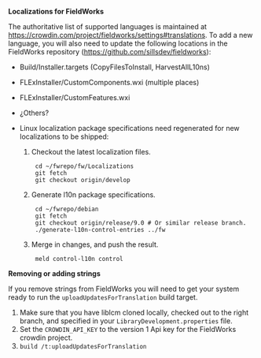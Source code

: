 **Localizations for FieldWorks**

The authoritative list of supported languages is maintained at https://crowdin.com/project/fieldworks/settings#translations. To add a new language, you will also need to update the following locations in the FieldWorks repository (https://github.com/sillsdev/fieldworks):
- Build/Installer.targets (CopyFilesToInstall, HarvestAllL10ns)
- FLExInstaller/CustomComponents.wxi (multiple places)
- FLExInstaller/CustomFeatures.wxi
- ¿Others?
- Linux localization package specifications need regenerated for new localizations to be shipped:

  1. Checkout the latest localization files.

          cd ~/fwrepo/fw/Localizations
          git fetch
          git checkout origin/develop

  2. Generate l10n package specifications.

          cd ~/fwrepo/debian
          git fetch
          git checkout origin/release/9.0 # Or similar release branch.
          ./generate-l10n-control-entries ../fw

  3. Merge in changes, and push the result.

          meld control-l10n control

**Removing or adding strings**

If you remove strings from FieldWorks you will need to get your system ready to run the `uploadUpdatesForTranslation` build target.

1. Make sure that you have liblcm cloned locally, checked out to the right branch, and specified in your `LibraryDevelopment.properties` file.
2. Set the `CROWDIN_API_KEY` to the version 1 Api key for the FieldWorks crowdin project.
3. `build /t:uploadUpdatesForTranslation`
